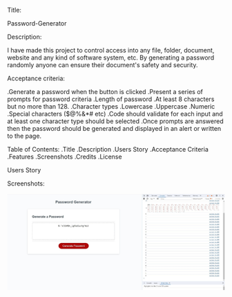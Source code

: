 Title:

Password-Generator

Description:

I have made this project to control access into any file, folder, document, website and any kind of software system, etc. 
By generating a password randomly anyone can ensure their document's safety and security.


Acceptance criteria:


.Generate a password when the button is clicked
.Present a series of prompts for password criteria
.Length of password
.At least 8 characters but no more than 128.
.Character types
.Lowercase
.Uppercase
.Numeric
.Special characters ($@%&*# etc)
.Code should validate for each input and at least one character type should be selected
.Once prompts are answered then the password should be generated and displayed in an   alert or written to the page.


Table of Contents: 
.Title
.Description
.Users Story
.Acceptance Criteria
.Features
.Screenshots
.Credits
.License


Users Story






Screenshots:

![A screen shot of a Website with It's console open](./assets/images/Password-Generated.jpg)

